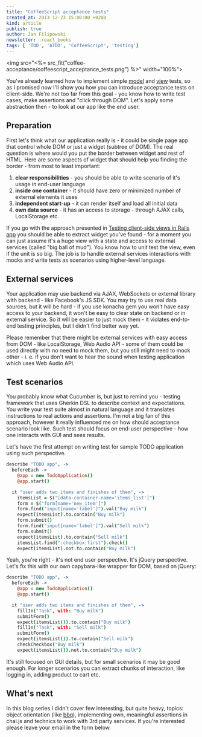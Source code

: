 ```yaml
---
title: "CoffeeScript acceptance tests"
created_at: 2013-12-23 15:00:00 +0200
kind: article
publish: true
author: Jan Filipowski
newsletter: :react_books
tags: [ 'TDD', 'ATDD', 'CoffeeScript', 'testing']
---
```


<img src="<%= src_fit("coffee-acceptance/coffeescript_acceptance_tests.png") %>" width="100%">

You've already learned how to implement simple [model](/2013/07/coffeescript-tests-for-rails-apps/) and [view](/2013/09/testing-client-side-views-in-rails-apps/) tests, so as I promised now I'll show you how you can introduce acceptance tests on client-side. We're not too far from this goal - you know how to write test cases, make assertions and "click through DOM". Let's apply some abstraction then - to look at our app like the end user.

<!-- more -->

## Preparation

First let's think what our application really is - it could be single page app that control whole DOM or just a widget (subtree of DOM). The real question is where would you put the border between widget and rest of HTML. Here are some aspects of widget that should help you finding the border - from most to least important:

1. **clear responsibilities** - you should be able to write scenario of it's usage in end-user language
2. **inside one container** - it should have zero or minimized number of external elements it uses
3. **independent start-up** - it can render itself and load all initial data
4. **own data source** - it has an access to storage - through AJAX calls, LocalStorage etc.

If you go with the approach presented in [Testing client-side views in Rails app](/2013/09/testing-client-side-views-in-rails-apps/) you should be able to extract widget you've found - for a moment you can just assume it's a huge view with a state and access to external services (called "big ball of mud"). You know how to unit test the view, even if the unit is so big. The job is to handle external services interactions with mocks and write tests as scenarios using higher-level language.

## External services

Your application may use backend via AJAX, WebSockets or external library with backend - like Facebook's JS SDK. You may try to use real data sources, but it will be hard - if you use konacha gem you won't have easy access to your backend, it won't be easy to clear state on backend or in external service. So it will be easier to just mock them - it violates end-to-end testing principles, but I didn't find better way yet.

Please remember that there might be external services with easy access from DOM - like LocalStorage, Web Audio API - some of them could be used directly with no need to mock them, but you still might need to mock other - i. e. if you don't want to hear the sound when testing application which uses Web Audio API.

## Test scenarios

You probably know what Cucumber is, but just to remind you - testing framework that uses Gherkin DSL to describe context and expectations. You write your test suite almost in natural language and it translates instructions to real actions and assertions. I'm not a big fan of this approach, however it really influenced me on how should acceptance scenario look like. Such test should focus on end-user perspective - how one interacts with GUI and sees results.

Let's have the first attempt on writing test for sample TODO application using such perspective.

```coffeescript
describe "TODO app", ->
  beforeEach ->
    @app = new TodoApplication()
    @app.start()

  it "user adds two items and finishes of them", ->
    itemsList = $("[data-container-name='items_list']")
    form = $("form[name='new_item']")
    form.find("input[name='label']").val("Buy milk")
    expect(itemsList).to.contain("Buy milk")
    form.submit()
    form.find("input[name='label']").val("Sell milk")
    form.submit()
    expect(itemsList).to.contain("Sell milk")
    itemsList.find(":checkbox:first").check()
    expect(itemsList).not.to.contain("Buy milk")
```

Yeah, you're right - it's not end user perspective. It's jQuery perspective. Let's fix this with our own capybara-like wrapper for DOM, based on jQuery:

```coffeescript
describe "TODO app", ->
  beforeEach ->
    @app = new TodoApplication()
    @app.start()

  it "user adds two items and finishes of them", ->
    fillIn("Task", with: "Buy milk")
    submitForm()
    expect(itemsList()).to.contain("Buy milk")
    fillIn("Task", with: "Sell milk")
    submitForm()
    expect(itemsList()).to.contain("Sell milk")
    checkCheckbox("Buy milk")
    expect(itemsList()).not.to.contain("Buy milk")
```

It's still focused on GUI details, but for small scenarios it may be good enough. For longer scenarios you can extract chunks of interaction, like logging in, adding product to cart etc.

## What's next

In this blog series I didn't cover few interesting, but quite heavy, topics: object orientation (like [bbq](https://github.com/drugpl/bbq)), implementing own, meaningful assertions in chai.js and technics to work with 3rd party services. If you're interested please leave your email in the form below.
